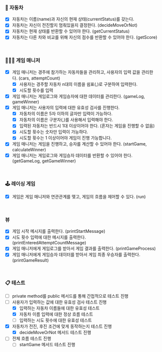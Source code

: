 ### 🚗 자동차
- [x] 자동차는 이름(name)과 자신의 현재 상태(currentStatus)를 갖는다.
- [x] 자동차는 자신이 전진할지 멈춰있을지 결정한다. (decideMoveOrNot)
- [x] 자동차는 현재 상태를 반환할 수 있어야 한다. (getCurrentStatus)
- [x] 자동차는 다른 차와 비교를 위해 자신의 점수를 반환할 수 있어야 한다. (getScore)

<br>

### 👩🏻‍💼 게임 매니저
- [x] 게임 매니저는 경주에 참가하는 자동차들을 관리하고, 사용자의 입력 값을 관리한다. (cars, attemptCount)
    - [x] 사용자는 경주할 자동차 n대의 이름을 쉼표(,)로 구분하여 입력한다.
    - [x] 시도할 횟수를 입력
- [x] 게임 매니저는 게임로그와 게임승자에 대한 데이터를 관리한다. (gameLog, gameWinner)
- [x] 게임 매니저는 사용자의 입력에 대한 유효성 검사를 진행한다.
    - [x] 자동차의 이름은 5자 이하의 글자만 입력이 가능하다.
    - [x] 자동차의 이름은 구분자(,)를 사용해서 입력해야 한다.
    - [x] 입력된 자동차는 반드시 1대 이상이어야 한다. (혼자는 게임을 진행할 수 없음)
    - [x] 시도할 횟수는 숫자만 입력이 가능하다.
    - [x] 시도할 횟수는 1 이상이어야 게임이 진행 가능합니다.
- [x] 게임 매니저는 게임을 진행하고, 승자를 계산할 수 있어야 한다. (startGame, calculateWinner)
- [x] 게임 매니저는 게임로그와 게임승자 데이터를 반환할 수 있어야 한다. (getGameLog, getGameWinner)

<br>

### 🕹️ 레이싱 게임
- [x] 게임은 게임 매니저와 연관관계를 맺고, 게임의 흐름을 제어할 수 있다. (run)

<br>

### 뷰
- [x] 게임 시작 메시지를 출력한다. (printStartMessage)
- [x] 시도 횟수 입력에 대한 메시지를 출력한다. (printEnteredAttemptCountMessage)
- [x] 게임 매니저에게 게임로그를 받아서 게임 결과를 출력한다. (printGameProcess)
- [x] 게임 매니저에게 게임승자 데이터를 받아서 게임 최종 우승자를 출력한다. (printGameResult)

<br>

### 📋 테스트
- [ ] private method를 public 메서드를 통해 간접적으로 테스트 진행
- [ ] 사용자가 입력하는 값에 대한 유효성 검사 테스트 진행
  - [x] 입력하는 자동차 이름들에 대한 유효성 테스트
  - [x] 자동차 이름 입력에 대한 정상 흐름 테스트
  - [ ] 입력하는 시도 횟수에 대한 유효성 테스트
- [x] 자동차가 전진, 후진 조건에 맞게 동작하는지 테스트 진행
  - [x] decideMoveOrNot 메서드 테스트 진행
- [ ] 전체 흐름 테스트 진행
  - [ ] startGame 메서드 테스트 진행